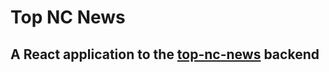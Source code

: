 # Top NC News

## A React application to the [top-nc-news](https://github.com/lexkon/top-nc-news) backend